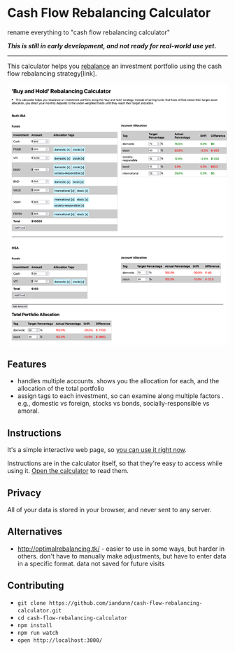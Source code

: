 # Cash Flow Rebalancing Calculator

rename everything to "cash flow rebalancing calculator"

**_This is still in early development, and not ready for real-world use yet._**

----

This calculator helps you [rebalance](https://www.bogleheads.org/wiki/Rebalancing) an investment portfolio using the cash flow rebalancing strategy[link].

<!--
https://canadiancouchpotato.com/2014/06/23/rebalancing-with-cash-flows/ 

https://investor.vanguard.com/investing/portfolio-management/rebalance is also good, link to both?
https://investornews.vanguard/rebalancing/
-->

[![Screenshot of interface](.github/screenshot.png?raw=true)](.github/screenshot.png?raw=true)

## Features

* handles multiple accounts. shows you the allocation for each, and the allocation of the total portfolio
* assign tags to each investment, so can examine along multiple factors . e.g., domestic vs foreign, stocks vs bonds, socially-responsible vs amoral.

## Instructions

It's a simple interactive web page, so [you can use it right now](https://iandunn.github.io/cash-flow-rebalancing-calculator/).

Instructions are in the calculator itself, so that they're easy to access while using it. [Open the calculator](https://iandunn.github.io/cash-flow-rebalancing-calculator/) to read them.

## Privacy

All of your data is stored in your browser, and never sent to any server.

## Alternatives

* http://optimalrebalancing.tk/ - easier to use in some ways, but harder in others. don't have to manually make adjustments, but have to enter data in a specific format. data not saved for future visits

## Contributing

* `git clone https://github.com/iandunn/cash-flow-rebalancing-calculator.git`
* `cd cash-flow-rebalancing-calculator`
* `npm install`
* `npm run watch`
* `open http://localhost:3000/`
